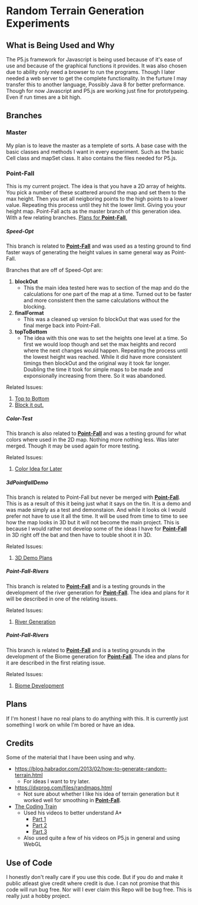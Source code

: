 # Random Terrain Generation Experiments
## What is Being Used and Why
The P5.js framework for Javascript is being used because of it's ease of use and because
of the graphical functions it provides. It was also chosen due to ability only need a
browser to run the programs. Though I later needed a web server to get the complete
functionality. In the furture I may transfer this to another language, Possibly Java 8
for better preformance. Though for now Javascript and P5.js are working just fine for
prototypeing. Even if run times are a bit high.
## Branches
### Master
My plan is to leave the master as a templete of sorts. A base case with the basic classes
and methods I want in every experiment. Such as the basic Cell class and mapSet class. It
also contains the files needed for P5.js.
### Point-Fall
This is my current project. The idea is that you have a 2D array of heights. You pick a
number of these scattered around the map and set them to the max height. Then you set all
neigboring points to the high points to a lower value. Repeating this process until they
hit the lower limit. Giving you your height map. Point-Fall acts as the master branch of
this generation idea. With a few relating branches. [Plans for **Point-Fall**.](https://github.com/CEKlopfenstein/p5.js-Random-2D-Height-Map/issues/8)
##### Speed-Opt
This branch is related to [**Point-Fall**](#point-fall) and was used as a testing ground to find faster ways
of generating the height values in same general way as Point-Fall.

Branches that are off of Speed-Opt are:
1. **blockOut**
   - This the main idea tested here was to section of the map and do the calculations for one part of the map at a time. Turned out to be faster and more consistent then the same calculations without the blocking.
2. **finalFormat**
   - This was a cleaned up version fo blockOut that was used for the final merge back into Point-Fall.
3. **topToBottom**
   - The idea with this one was to set the heights one level at a time. So first we would loop though and set the max heights and record where the next changes would happen. Repeating the process until the lowest height was reached. While it did have more consistent timings then blockOut and the original way it took far longer. Doubling the time it took for simple maps to be made and exponsionally increasing from there. So it was abandoned.

Related Issues:
1. [Top to Bottom](https://github.com/CEKlopfenstein/p5.js-Random-2D-Height-Map/issues/3)
2. [Block it out.](https://github.com/CEKlopfenstein/p5.js-Random-2D-Height-Map/issues/2)

##### Color-Test
This branch is also related to [**Point-Fall**](#point-fall) and was a testing ground for what colors where
used in the 2D map. Nothing more nothing less. Was later merged. Though it may be used again for more testing.

Related Issues:
1. [Color Idea for Later](https://github.com/CEKlopfenstein/p5.js-Random-2D-Height-Map/issues/4)


##### 3dPointfallDemo
This branch is related to Point-Fall but never be merged with
[**Point-Fall**](#point-fall). This is as a result of this it being just what it says on
the tin. It is a demo and was made simply as a test and demonstaion. And while it looks ok
I would prefer not have to use it all the time. It will be used from time to time to see
how the map looks in 3D but it will not become the main project. This is because I would
rather not develop some of the ideas I have for [**Point-Fall**](#point-fall) in 3D right
off the bat and then have to touble shoot it in 3D.

 Related Issues:
 1. [3D Demo Plans](https://github.com/CEKlopfenstein/p5.js-Random-2D-Height-Map/issues/9)


 ##### Point-Fall-Rivers
 This branch is related to [**Point-Fall**](#point-fall) and is a testing grounds in the development of the river generation for [**Point-Fall**](#point-fall). The idea and plans for it will be described in one of the relating issues.

  Related Issues:
  1. [River Generation](https://github.com/CEKlopfenstein/p5.js-Random-2D-Height-Map/issues/10)

 ##### Point-Fall-Rivers
 This branch is related to [**Point-Fall**](#point-fall) and is a testing grounds in the development of the Biome generation for [**Point-Fall**](#point-fall). The idea and plans for it are described in the first relating issue.

  Related Issues:
  1. [Biome Development](https://github.com/CEKlopfenstein/p5.js-Random-2D-Height-Map/issues/12)


## Plans
If I'm honest I have no real plans to do anything with this. It is currently just something
I work on while I'm bored or have an idea.

## Credits
Some of the material that I have been using and why.
- https://blog.habrador.com/2013/02/how-to-generate-random-terrain.html
  - For ideas I want to try later.
- https://dxprog.com/files/randmaps.html
  - Not sure about whether I like his idea of terrain generation but it worked well for smoothing in [**Point-Fall**](#point-fall).
- [The Coding Train](https://www.youtube.com/user/shiffman/featured)
  - Used his videos to better understand A*
    - [Part 1](https://youtu.be/aKYlikFAV4k)
    - [Part 2](https://youtu.be/EaZxUCWAjb0)
    - [Part 3](https://youtu.be/jwRT4PCT6RU)
  - Also used quite a few of his videos on P5.js in general and using WebGL

## Use of Code
I honestly don't really care if you use this code. But if you do and make it public atleast
give credit where credit is due. I can not promise that this code will run bug free. Nor
will I ever claim this Repo will be bug free. This is really just a hobby project.
